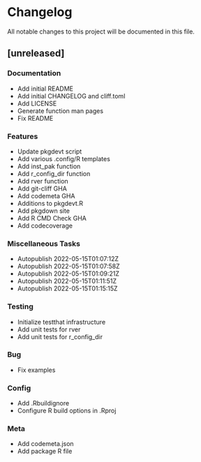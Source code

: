 # Changelog

All notable changes to this project will be documented in this file.

## [unreleased]

### Documentation

- Add initial README
- Add initial CHANGELOG and cliff.toml
- Add LICENSE
- Generate function man pages
- Fix README

### Features

- Update pkgdevt script
- Add various .config/R templates
- Add inst_pak function
- Add r_config_dir function
- Add rver function
- Add git-cliff GHA
- Add codemeta GHA
- Additions to pkgdevt.R
- Add pkgdown site
- Add R CMD Check GHA
- Add codecoverage

### Miscellaneous Tasks

- Autopublish 2022-05-15T01:07:12Z
- Autopublish 2022-05-15T01:07:58Z
- Autopublish 2022-05-15T01:09:21Z
- Autopublish 2022-05-15T01:11:51Z
- Autopublish 2022-05-15T01:15:15Z

### Testing

- Initialize testthat infrastructure
- Add unit tests for rver
- Add unit tests for r_config_dir

### Bug

- Fix examples

### Config

- Add .Rbuildignore
- Configure R build options in .Rproj

### Meta

- Add codemeta.json
- Add package R file

<!-- generated by git-cliff -->
